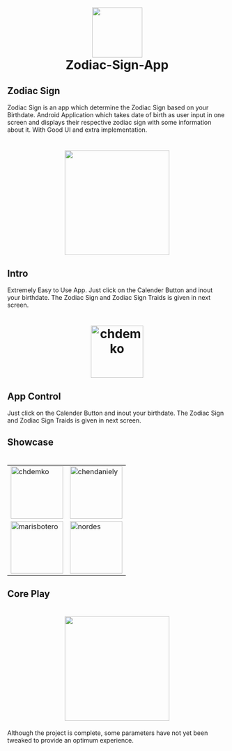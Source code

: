 <h1 align="center">
  <img src="https://github.com/Shivam-ingawale/Zodiac-Sign-App/blob/master/screenshot/Group%205.png" width="115px"/><br/>
  Zodiac-Sign-App
</h1>

## Zodiac Sign
  Zodiac Sign is an app which determine the Zodiac Sign based on your Birthdate. Android Application which takes date of birth as user input in one screen and
displays their respective zodiac sign with some information about it.
With Good UI and extra implementation.
<h1 align="center">
  <img src="https://github.com/Shivam-ingawale/Zodiac-Sign-App/blob/master/screenshot/video.gif"  width="240" />
</h1>

## Intro
Extremely Easy to Use App. Just click on the Calender Button and inout your birthdate. The Zodiac Sign and Zodiac Sign Traids is given in next screen.
<h1 align="center">
  <img width="120" align="center" alt="chdemko" src="https://github.com/Shivam-ingawale/Zodiac-Sign-App/blob/master/screenshot/screenshot%201.jpeg">
</h1>

## App Control
Just click on the Calender Button and inout your birthdate. 
The Zodiac Sign and Zodiac Sign Traids is given in next screen.

## Showcase

<h1 align="center">
  <center>
    <table>
      <tr>
        <td><img width="120" alt="chdemko" src="https://github.com/Shivam-ingawale/Zodiac-Sign-App/blob/master/screenshot/screenshot%201.jpeg"></a></td>
        <td><img width="120" alt="chendaniely" src="https://github.com/Shivam-ingawale/Zodiac-Sign-App/blob/master/screenshot/screenshot%202.jpeg"></a></td>
      </tr>
      <tr>
        <td><img width="120" alt="marisbotero" src="https://github.com/Shivam-ingawale/Zodiac-Sign-App/blob/master/screenshot/screenshot%203.jpeg"></a></td>
        <td><img width="120" alt="nordes" src="https://github.com/Shivam-ingawale/Zodiac-Sign-App/blob/master/screenshot/screenshot%204.jpeg"></a></td>
      </tr>
    </table>
  </center>
</h1>

## Core Play
<h1 align="center">
  <img src="https://github.com/Shivam-ingawale/Zodiac-Sign-App/blob/master/screenshot/video.gif"  width="240" />
</h1>
Although the project is complete, some parameters have not yet been tweaked to provide an optimum experience.
